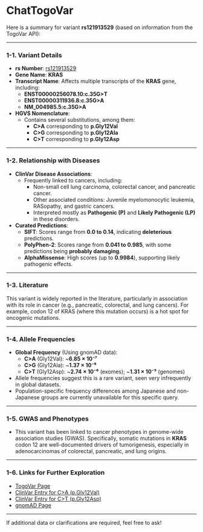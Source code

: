 # ChatTogoVar

Here is a summary for variant **rs121913529** (based on information from the TogoVar API):

---

### **1-1. Variant Details**
- **rs Number**: [rs121913529](https://identifiers.org/dbsnp/rs121913529)  
- **Gene Name**: **KRAS**  
- **Transcript Name**: Affects multiple transcripts of the **KRAS** gene, including:
  - **ENST00000256078.10:c.35G>T**
  - **ENST00000311936.8:c.35G>A**
  - **NM_004985.5:c.35G>A**
- **HGVS Nomenclature**:
  - Contains several substitutions, among them:
    - **C>A** corresponding to **p.Gly12Val**
    - **C>G** corresponding to **p.Gly12Ala**
    - **C>T** corresponding to **p.Gly12Asp**

---

### **1-2. Relationship with Diseases**
- **ClinVar Disease Associations**:
  - Frequently linked to cancers, including:
    - Non-small cell lung carcinoma, colorectal cancer, and pancreatic cancer.
    - Other associated conditions: Juvenile myelomonocytic leukemia, RASopathy, and gastric cancers.
    - Interpreted mostly as **Pathogenic (P)** and **Likely Pathogenic (LP)** in these disorders.
- **Curated Predictions**:
  - **SIFT**: Scores range from **0.0 to 0.14**, indicating **deleterious** predictions.
  - **PolyPhen-2**: Scores range from **0.041 to 0.985**, with some predictions being **probably damaging**.
  - **AlphaMissense**: High scores (up to **0.9984**), supporting likely pathogenic effects.
  
---

### **1-3. Literature**
This variant is widely reported in the literature, particularly in association with its role in cancer (e.g., pancreatic, colorectal, and lung cancers). For example, codon 12 of KRAS (where this mutation occurs) is a hot spot for oncogenic mutations.

---

### **1-4. Allele Frequencies**
- **Global Frequency** (Using gnomAD data):
  - **C>A** (Gly12Val): ~**6.85 × 10⁻⁷**
  - **C>G** (Gly12Ala): ~**1.37 × 10⁻⁶**
  - **C>T** (Gly12Asp): ~**2.74 × 10⁻⁶** (exomes); ~**1.31 × 10⁻⁵** (genomes)
- Allele frequencies suggest this is a rare variant, seen very infrequently in global datasets.
- Population-specific frequency differences among Japanese and non-Japanese groups are currently unavailable for this specific query.

---

### **1-5. GWAS and Phenotypes**
- This variant has been linked to cancer phenotypes in genome-wide association studies (GWAS). Specifically, somatic mutations in **KRAS** codon 12 are well-documented drivers of tumorigenesis, especially in adenocarcinomas of colorectal, pancreatic, and lung origins.

---

### **1-6. Links for Further Exploration**
- [TogoVar Page](https://togovar.biosciencedbc.jp/search_result?free_word=rs121913529)
- [ClinVar Entry for C>A (p.Gly12Val)](https://www.ncbi.nlm.nih.gov/clinvar/variation/12583)
- [ClinVar Entry for C>T (p.Gly12Asp)](https://www.ncbi.nlm.nih.gov/clinvar/variation/12582)
- [gnomAD Page](https://gnomad.broadinstitute.org/variant/12-25245350-C-T?dataset=gnomad_r4)

---

If additional data or clarifications are required, feel free to ask!